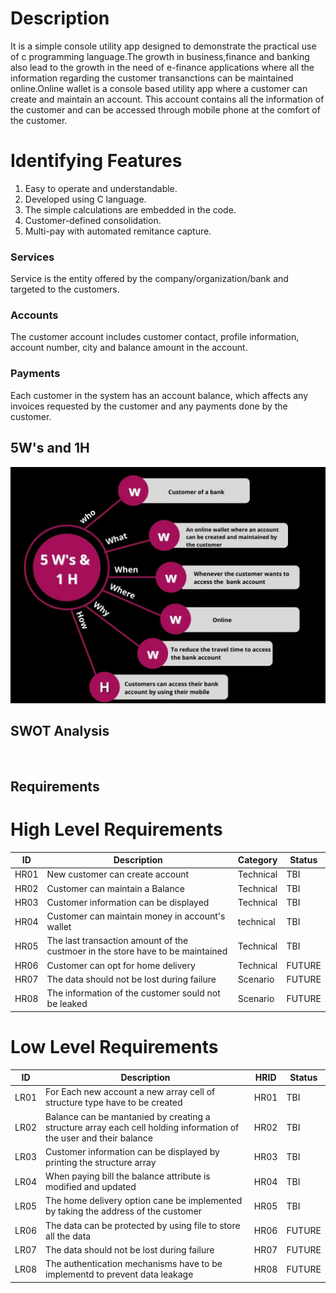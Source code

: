 
# Description
It is a simple console utility app designed to demonstrate the practical use of c programming language.The growth in business,finance and banking also lead to the growth in the need of e-finance applications where all the information regarding the customer transanctions can be maintained online.Online wallet is a console based utility app where a customer can create and maintain an account. This account contains all the information of the customer and can be accessed through mobile phone at the comfort of the customer.

# Identifying Features

1. Easy to operate and understandable.
2. Developed using C language.
3. The simple calculations are embedded in the code.
4. Customer-defined consolidation.
5. Multi-pay with automated remitance capture.
       
### Services
Service is the entity offered by the company/organization/bank and targeted to the customers.

### Accounts
The customer account includes customer contact, profile information, account number, city and balance amount in the account.

### Payments
Each customer in the system has an account balance, which affects any invoices requested by the customer and any payments done by the customer.

## 5W's and 1H
![](6_ImagesAndVideos/5W's%20and%201H.jpg)
  
## SWOT Analysis
![]()
  
## Requirements
  
# High Level Requirements
 
| ID |                               Description                                     | Category|Status|
|----|-------------------------------------------------------------------------------|---------|------|
|HR01| New customer can create account                                               |Technical| TBI  |
|HR02| Customer can maintain a Balance                                               |Technical| TBI  |
|HR03| Customer information can be displayed                                         |Technical| TBI  |
|HR04| Customer can maintain money in account's wallet                               |technical| TBI  |
|HR05| The last transaction amount of the custmoer in the store have to be maintained|Technical| TBI  |
|HR06| Customer can opt for home delivery                                            |Technical|FUTURE|
|HR07| The data should not be lost during failure                                    |Scenario |FUTURE|
|HR08| The information of the customer sould not be leaked                           |Scenario |FUTURE|
    
# Low Level Requirements
  
| ID |                               Description                                                                        |HRID|Status|
|----|------------------------------------------------------------------------------------------------------------------|----|------|
|LR01| For Each new account a new array cell of structure type have to be created                                       |HR01| TBI  |
|LR02|Balance can be mantanied by creating a structure array each cell holding information of the user and their balance|HR02| TBI  |
|LR03| Customer information can be displayed by printing the structure array                                            |HR03| TBI  |
|LR04| When paying bill the balance attribute is modified and updated                                                   |HR04| TBI  |
|LR05| The home delivery option cane be implemented by taking the address of the customer                               |HR05| TBI  |
|LR06| The data can be protected by using file to store all the data                                                    |HR06|FUTURE|
|LR07| The data should not be lost during failure                                                                       |HR07|FUTURE|
|LR08| The authentication mechanisms have to be implementd to prevent data leakage                                      |HR08|FUTURE|

    
